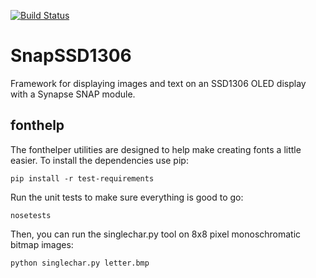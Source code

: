[![Build Status](https://travis-ci.org/tylercrumpton/SnapSSD1306.svg?branch=master)](https://travis-ci.org/tylercrumpton/SnapSSD1306)
# SnapSSD1306
Framework for displaying images and text on an SSD1306 OLED display with a Synapse SNAP module.

## fonthelp
The fonthelper utilities are designed to help make creating fonts a little easier. To install the dependencies use pip:

    pip install -r test-requirements
    
Run the unit tests to make sure everything is good to go:

    nosetests
    
Then, you can run the singlechar.py tool on 8x8 pixel monoschromatic bitmap images:

    python singlechar.py letter.bmp
